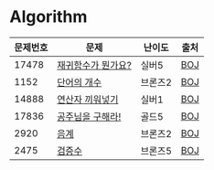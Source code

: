 # Algorithm

|문제번호|문제|난이도|출처|
| ------ | ------ | ------ | ------ |
|17478| [재귀함수가 뭔가요?](BoJ/2023-03-16)   |실버5| [BOJ](https://www.acmicpc.net/problem/17478) |
|1152| [단어의 개수](BoJ/2023-04-14)   |브론즈2| [BOJ](https://www.acmicpc.net/problem/1152) |
|14888| [연산자 끼워넣기](BoJ/2023-04-14)   |실버1| [BOJ](https://www.acmicpc.net/problem/14888) |
|17836| [공주님을 구해라!](BoJ/2023-04-17)   |골드5| [BOJ](https://www.acmicpc.net/problem/17836) |
|2920| [음계](BoJ/2023-04-21)   |브론즈2| [BOJ](https://www.acmicpc.net/problem/2920) |
|2475| [검증수](BoJ/2023-06-03)   |브론즈5| [BOJ](https://www.acmicpc.net/problem/2475) |
